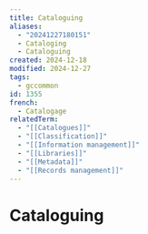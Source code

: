 ```yaml
---
title: Cataloguing
aliases:
  - "20241227180151"
  - Cataloging
  - Cataloguing
created: 2024-12-18
modified: 2024-12-27
tags:
  - gccommon
id: 1355
french:
  - Catalogage
relatedTerm:
  - "[[Catalogues]]"
  - "[[Classification]]"
  - "[[Information management]]"
  - "[[Libraries]]"
  - "[[Metadata]]"
  - "[[Records management]]"
---
```

# Cataloguing
